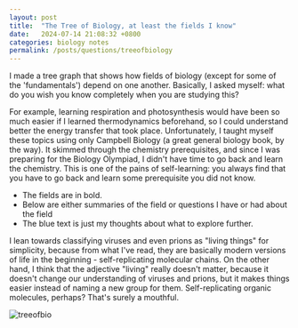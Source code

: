 ```yaml
---
layout: post
title:  "The Tree of Biology, at least the fields I know"
date:   2024-07-14 21:08:32 +0800
categories: biology notes
permalink: /posts/questions/treeofbiology
---
```


I made a tree graph that shows how fields of biology (except for some of the 'fundamentals') depend on one another. Basically, I asked myself: what do you wish you know completely when you are studying this? 

For example, learning respiration and photosynthesis would have been so much easier if I learned thermodynamics beforehand, so I could understand better the energy transfer that took place. Unfortunately, I taught myself these topics using only Campbell Biology (a great general biology book, by the way). It skimmed through the chemistry prerequisites, and since I was preparing for the Biology Olympiad, I didn't have time to go back and learn the chemistry. This is one of the pains of self-learning: you always find that you have to go back and learn some prerequisite you did not know.

- The fields are in bold.
- Below are either summaries of the field or questions I have or had about the field
- The blue text is just my thoughts about what to explore further.

I lean towards classifying viruses and even prions as "living things" for simplicity, because from what I've read, they are basically modern versions of life in the beginning - self-replicating molecular chains. On the other hand, I think that the adjective "living" really doesn't matter, because it doesn't change our understanding of viruses and prions, but it makes things easier instead of naming a new group for them. Self-replicating organic molecules, perhaps? That's surely a mouthful.

![treeofbio]('/assets/images/treeofbiology.png')
